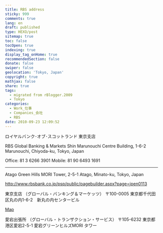 ```yaml
---
title: RBS address
sticky: 999
comments: true
lang: en
draft: published
type: HEXO/post
sitemap: true
toc: false
tocOpen: true
indexing: true
display_tag_onHome: true
recommendedSection: false
donate: false
swiper: false
geolocation: 'Tokyo, Japan'
copyright: true
mathjax: false
share: true
tags:
  - migrated from rBlogger.2009
  - Tokyo
categories:
  - Work_仕事
  - Companies_会社
  - RBS
date: 2010-09-23 12:09:52
---
```


 ロイヤルバンク･オブ･スコットランド  東京支店
 
 
 RBS Global Banking & Markets
 Shin Marunouchi Centre Building, 1-6-2 Marunouchi, Chiyoda-ku, Tokyo, Japan
 
 Office:  81 3 6266 3901 
 Mobile:  81 90 6493 1691

---
 Atago Green Hills MORI Tower,
 2-5-1 Atago, Minato-ku, Tokyo, Japan
 
 
 http://www.rbsbank.co.jp/psp/public/pagebuilder.aspx?page=jpen0113

 
 東京支店 （グローバル・バンキング＆マーケッツ）
 〒100-0005
 東京都千代田区丸の内1-6-2　新丸の内センタービル
 
 [Map](http://www.rbsbank.co.jp/psp/public/pagebuilder.aspx?page=jpja0113)
 
 
 愛宕出張所 （グローバル・トランザクション・サービス）
 〒105-6232
 東京都港区愛宕2-5-1 愛宕グリーンヒルズMORI タワー
